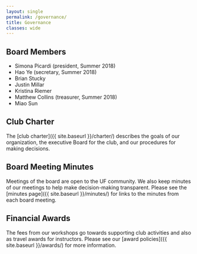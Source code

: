 ```yaml
---
layout: single
permalink: /governance/
title: Governance
classes: wide
---
```

## Board Members

* Simona Picardi (president, Summer 2018)
* Hao Ye (secretary, Summer 2018)
* Brian Stucky
* Justin Millar
* Kristina Riemer
* Matthew Collins (treasurer, Summer 2018)
* Miao Sun

## Club Charter

The [club charter]({{ site.baseurl }}/charter/) describes the goals of our organization, the executive Board for the club, and our procedures for making decisions.

## Board Meeting Minutes

Meetings of the board are open to the UF community. We also keep minutes of our meetings to help make decision-making transparent. Please see the [minutes page]({{ site.baseurl }}/minutes/) for links to the minutes from each board meeting.

## Financial Awards

The fees from our workshops go towards supporting club activities and also as travel awards for instructors. Please see our [award policies]({{ site.baseurl }}/awards/) for more information.
